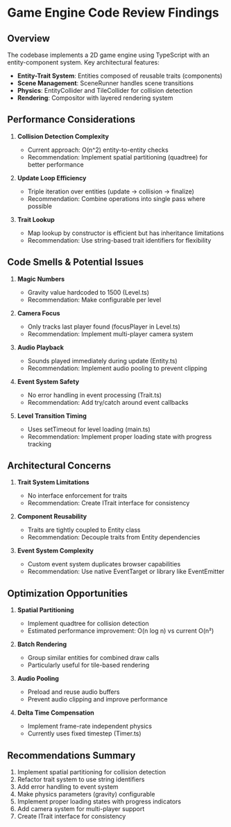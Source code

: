 # Game Engine Code Review Findings

## Overview
The codebase implements a 2D game engine using TypeScript with an entity-component system. Key architectural features:
- **Entity-Trait System**: Entities composed of reusable traits (components)
- **Scene Management**: SceneRunner handles scene transitions
- **Physics**: EntityCollider and TileCollider for collision detection
- **Rendering**: Compositor with layered rendering system

## Performance Considerations
1. **Collision Detection Complexity**
   - Current approach: O(n^2) entity-to-entity checks
   - Recommendation: Implement spatial partitioning (quadtree) for better performance

2. **Update Loop Efficiency**
   - Triple iteration over entities (update → collision → finalize)
   - Recommendation: Combine operations into single pass where possible

3. **Trait Lookup**
   - Map lookup by constructor is efficient but has inheritance limitations
   - Recommendation: Use string-based trait identifiers for flexibility

## Code Smells & Potential Issues
1. **Magic Numbers**
   - Gravity value hardcoded to 1500 (Level.ts)
   - Recommendation: Make configurable per level

2. **Camera Focus**
   - Only tracks last player found (focusPlayer in Level.ts)
   - Recommendation: Implement multi-player camera system

3. **Audio Playback**
   - Sounds played immediately during update (Entity.ts)
   - Recommendation: Implement audio pooling to prevent clipping

4. **Event System Safety**
   - No error handling in event processing (Trait.ts)
   - Recommendation: Add try/catch around event callbacks

5. **Level Transition Timing**
   - Uses setTimeout for level loading (main.ts)
   - Recommendation: Implement proper loading state with progress tracking

## Architectural Concerns
1. **Trait System Limitations**
   - No interface enforcement for traits
   - Recommendation: Create ITrait interface for consistency

2. **Component Reusability**
   - Traits are tightly coupled to Entity class
   - Recommendation: Decouple traits from Entity dependencies

3. **Event System Complexity**
   - Custom event system duplicates browser capabilities
   - Recommendation: Use native EventTarget or library like EventEmitter

## Optimization Opportunities
1. **Spatial Partitioning**
   - Implement quadtree for collision detection
   - Estimated performance improvement: O(n log n) vs current O(n²)

2. **Batch Rendering**
   - Group similar entities for combined draw calls
   - Particularly useful for tile-based rendering

3. **Audio Pooling**
   - Preload and reuse audio buffers
   - Prevent audio clipping and improve performance

4. **Delta Time Compensation**
   - Implement frame-rate independent physics
   - Currently uses fixed timestep (Timer.ts)

## Recommendations Summary
1. Implement spatial partitioning for collision detection
2. Refactor trait system to use string identifiers
3. Add error handling to event system
4. Make physics parameters (gravity) configurable
5. Implement proper loading states with progress indicators
6. Add camera system for multi-player support
7. Create ITrait interface for consistency
